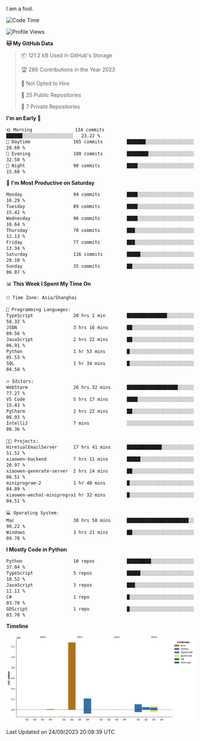 I am a fool.

<!--START_SECTION:waka-->
![Code Time](http://img.shields.io/badge/Code%20Time-736%20hrs%206%20mins-blue)

![Profile Views](http://img.shields.io/badge/Profile%20Views-1-blue)

**🐱 My GitHub Data** 

> 📦 121.2 kB Used in GitHub's Storage 
 > 
> 🏆 286 Contributions in the Year 2023
 > 
> 🚫 Not Opted to Hire
 > 
> 📜 25 Public Repositories 
 > 
> 🔑 7 Private Repositories 
 > 
**I'm an Early 🐤** 

```text
🌞 Morning                134 commits         ██████░░░░░░░░░░░░░░░░░░░   23.22 % 
🌆 Daytime                165 commits         ███████░░░░░░░░░░░░░░░░░░   28.60 % 
🌃 Evening                188 commits         ████████░░░░░░░░░░░░░░░░░   32.58 % 
🌙 Night                  90 commits          ████░░░░░░░░░░░░░░░░░░░░░   15.60 % 
```
📅 **I'm Most Productive on Saturday** 

```text
Monday                   94 commits          ████░░░░░░░░░░░░░░░░░░░░░   16.29 % 
Tuesday                  89 commits          ████░░░░░░░░░░░░░░░░░░░░░   15.42 % 
Wednesday                96 commits          ████░░░░░░░░░░░░░░░░░░░░░   16.64 % 
Thursday                 70 commits          ███░░░░░░░░░░░░░░░░░░░░░░   12.13 % 
Friday                   77 commits          ███░░░░░░░░░░░░░░░░░░░░░░   13.34 % 
Saturday                 116 commits         █████░░░░░░░░░░░░░░░░░░░░   20.10 % 
Sunday                   35 commits          ██░░░░░░░░░░░░░░░░░░░░░░░   06.07 % 
```


📊 **This Week I Spent My Time On** 

```text
🕑︎ Time Zone: Asia/Shanghai

💬 Programming Languages: 
TypeScript               20 hrs 1 min        ███████████████░░░░░░░░░░   58.32 % 
JSON                     3 hrs 16 mins       ██░░░░░░░░░░░░░░░░░░░░░░░   09.56 % 
JavaScript               2 hrs 22 mins       ██░░░░░░░░░░░░░░░░░░░░░░░   06.91 % 
Python                   1 hr 53 mins        █░░░░░░░░░░░░░░░░░░░░░░░░   05.53 % 
SQL                      1 hr 34 mins        █░░░░░░░░░░░░░░░░░░░░░░░░   04.58 % 

🔥 Editors: 
WebStorm                 26 hrs 32 mins      ███████████████████░░░░░░   77.27 % 
VS Code                  5 hrs 17 mins       ████░░░░░░░░░░░░░░░░░░░░░   15.43 % 
PyCharm                  2 hrs 22 mins       ██░░░░░░░░░░░░░░░░░░░░░░░   06.93 % 
IntelliJ                 7 mins              ░░░░░░░░░░░░░░░░░░░░░░░░░   00.36 % 

🐱‍💻 Projects: 
HiretualEmailServer      17 hrs 41 mins      █████████████░░░░░░░░░░░░   51.52 % 
xiaowen-backend          7 hrs 11 mins       █████░░░░░░░░░░░░░░░░░░░░   20.97 % 
xiaowen-generate-server  2 hrs 14 mins       ██░░░░░░░░░░░░░░░░░░░░░░░   06.51 % 
miniprogram-2            1 hr 40 mins        █░░░░░░░░░░░░░░░░░░░░░░░░   04.89 % 
xiaowen-wechat-miniprogra1 hr 32 mins        █░░░░░░░░░░░░░░░░░░░░░░░░   04.51 % 

💻 Operating System: 
Mac                      30 hrs 58 mins      ███████████████████████░░   90.22 % 
Windows                  3 hrs 21 mins       ██░░░░░░░░░░░░░░░░░░░░░░░   09.78 % 
```

**I Mostly Code in Python** 

```text
Python                   10 repos            █████████░░░░░░░░░░░░░░░░   37.04 % 
TypeScript               5 repos             █████░░░░░░░░░░░░░░░░░░░░   18.52 % 
JavaScript               3 repos             ███░░░░░░░░░░░░░░░░░░░░░░   11.11 % 
C#                       1 repo              █░░░░░░░░░░░░░░░░░░░░░░░░   03.70 % 
GDScript                 1 repo              █░░░░░░░░░░░░░░░░░░░░░░░░   03.70 % 
```



**Timeline**

![Lines of Code chart](https://raw.githubusercontent.com/VeejaLiu/VeejaLiu/master/assets/bar_graph.png)


 Last Updated on 24/09/2023 20:08:39 UTC
<!--END_SECTION:waka-->

